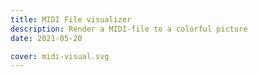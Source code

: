 ```yaml
---
title: MIDI File visualizer
description: Render a MIDI-file to a colorful picture
date: 2021-05-20

cover: midi-visual.svg
---
```


<script setup>
import midiVisualizer from './visualizer.vue'
</script>

<client-only>
  <midi-visualizer />
</client-only>
